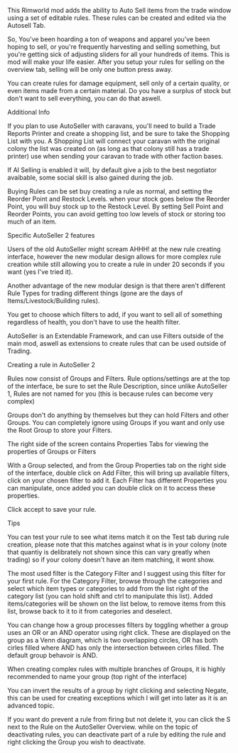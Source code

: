 This Rimworld mod adds the ability to Auto Sell items from the trade window using a set of editable rules.  These rules can be created and edited via the Autosell Tab.

So, You've been hoarding a ton of weapons and apparel you've been hoping to sell, or you're frequently harvesting and selling something, but you're getting sick of adjusting sliders for all your hundreds of items.  This is mod will make your life easier. After you setup your rules for selling on the overview tab, selling will be only one button press away.

You can create rules for damage equipment, sell only of a certain quality, or even items made from a certain material.  Do you have a surplus of stock but don't want to sell everything, you can do that aswell.

Additional Info

If you plan to use AutoSeller with caravans, you'll need to build a Trade Reports Printer and create a shopping list, and be sure to take the Shopping List with you. A Shopping List will connect your caravan with the original colony the list was created on (as long as that colony still has a trade printer) use when sending your caravan to trade with other faction bases.

If AI Selling is enabled it will, by default give a job to the best negotiator avaibable, some social skill is also gained during the job.

Buying Rules can be set buy creating a rule as normal, and setting the Reorder Point and Restock Levels. when your stock goes below the Reorder Point, you will buy stock up to the Restock Level. By setting Sell Point and Reorder Points, you can avoid getting too low levels of stock or storing too much of an item.

Specific AutoSeller 2 features

Users of the old AutoSeller might scream AHHH! at the new rule creating interface, however the new modular design allows for more complex rule creation while still allowing you to create a rule in under 20 seconds if you want (yes I've tried it).

Another advantage of the new modular design is that there aren't different Rule Types for trading different things (gone are the days of Items/Livestock/Building rules).

You get to choose which filters to add, if you want to sell all of something regardless of health, you don't have to use the health filter.

AutoSeller is an Extendable Framework, and can use Filters outside of the main mod, aswell as extensions to create rules that can be used outside of Trading.


Creating a rule in AutoSeller 2


Rules now consist of Groups and Filters.  Rule options/settings are at the top of the interface, be sure to set the Rule Description, since unlike AutoSeller 1, Rules are not named for you (this is because rules can become very complex)

Groups don't do anything by themselves but they can hold Filters and other Groups.  You can completely ignore using Groups if you want and only use the Root Group to store your Filters.

The right side of the screen contains Properties Tabs for viewing the properties of Groups or Filters

With a Group selected, and from the Group Properties tab on the right side of the interface, double click on Add Filter, this will bring up available filters, click on your chosen filter to add it.  Each Filter has different Properties you can manipulate, once added you can double click on it to access these properties.

Click accept to save your rule.


Tips

You can test your rule to see what items match it on the Test tab during rule creation, please note that this matches against what is in your colony (note that quantiy is delibrately not shown since this can vary greatly when trading) so if your colony doesn't have an item matching, it wont show.

The most used filter is the Category Filter and I suggest using this filter for your first rule.  For the Category Filter, browse through the categories and select which item types or categories to add from the list right of the category list (you can hold shift and ctrl to manipulate this list). Added items/categories will be shown on the list below, to remove items from this list, browse back to it to it from categories and deselect.

You can change how a group processes filters by toggling whether a group uses an OR or an AND operator using right click.  These are displayed on the group as a Venn diagram, which is two overlapping circles, OR has both cirles filled where AND has only the intersection between cirles filled. The default group behavoir is AND.  

When creating complex rules with multiple branches of Groups, it is highly recommended to name your group (top right of the interface)

You can invert the results of a group by right clicking and selecting Negate, this can be used for creating exceptions which I will get into later as it is an advanced topic.

If you want do prevent a rule from firing but not delete it, you can click the S next to the Rule on the AutoSeller Overview.  while on the topic of deactivating rules, you can deactivate part of a rule by editing the rule and right clicking the Group you wish to deactivate.